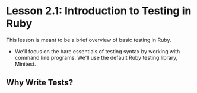 # Lesson 2.1: Introduction to Testing in Ruby 

This lesson is meant to be a brief overview of basic testing in Ruby.
- We'll focus on the bare essentials of testing syntax by working with command line programs. We'll use the default Ruby testing library, Minitest.

## Why Write Tests?

